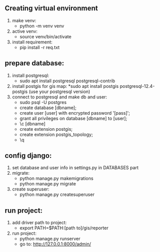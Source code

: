 ## Creating virtual environment
1) make venv:
   * python -m venv venv
2) active venv:
   * source venv/bin/activate
3) install requirement:
   * pip install -r req.txt


## prepare database:
1) install postgresql:
   * sudo apt install postgresql postgresql-contrib
2) install postgis for gis map:
   *sudo apt install postgis postgresql-12.4-postgis (use your postgresql version)
3) connect to postgresql and make db and user:
   * sudo psql -U postgres
   * create database [dbname];
   * create user [user] with encrypted password '[pass]';
   * grant all privileges on database [dbname] to [user];
   * \c [dbname]
   * create extension postgis;
   * create extension postgis_topology;
   * \q

## config django:
1) set database and user info in settings.py in DATABASES part
2) migrate:
   * python manage.py makemigrations
   * python manage.py migrate
3) create superuser:
   * python manage.py createsuperuser

## run project:
1) add driver path to project:
   * export PATH=$PATH:[path to]/gis/reporter
2) run project:
   * python manage.py runserver
   * go to: http://127.0.0.1:8000/admin/
